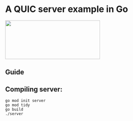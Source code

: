 # A QUIC server example in Go

<img src="docs/quic.png" width=303 height=124>

## Guide

## Compiling server:

```
go mod init server
go mod tidy
go build
./server
```